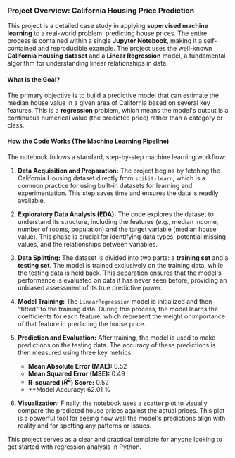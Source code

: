 ### Project Overview: California Housing Price Prediction

This project is a detailed case study in applying **supervised machine learning** to a real-world problem: predicting house prices. The entire process is contained within a single **Jupyter Notebook**, making it a self-contained and reproducible example. The project uses the well-known **California Housing dataset** and a **Linear Regression** model, a fundamental algorithm for understanding linear relationships in data.

#### **What is the Goal?**

The primary objective is to build a predictive model that can estimate the median house value in a given area of California based on several key features. This is a **regression** problem, which means the model's output is a continuous numerical value (the predicted price) rather than a category or class.

#### **How the Code Works (The Machine Learning Pipeline)**

The notebook follows a standard, step-by-step machine learning workflow:

1.  **Data Acquisition and Preparation:** The project begins by fetching the California Housing dataset directly from `scikit-learn`, which is a common practice for using built-in datasets for learning and experimentation. This step saves time and ensures the data is readily available.

2.  **Exploratory Data Analysis (EDA):** The code explores the dataset to understand its structure, including the features (e.g., median income, number of rooms, population) and the target variable (median house value). This phase is crucial for identifying data types, potential missing values, and the relationships between variables.

3.  **Data Splitting:** The dataset is divided into two parts: a **training set** and a **testing set**. The model is trained exclusively on the training data, while the testing data is held back. This separation ensures that the model's performance is evaluated on data it has never seen before, providing an unbiased assessment of its true predictive power.

4.  **Model Training:** The `LinearRegression` model is initialized and then "fitted" to the training data. During this process, the model learns the coefficients for each feature, which represent the weight or importance of that feature in predicting the house price.

5.  **Prediction and Evaluation:** After training, the model is used to make predictions on the testing data. The accuracy of these predictions is then measured using three key metrics:
    * **Mean Absolute Error (MAE):** 0.52
    * **Mean Squared Error (MSE):**  0.49
    * **R-squared ($R^2$) Score:**  0.52 
    * **Model Accuracy: 62.01 %

6.  **Visualization:** Finally, the notebook uses a scatter plot to visually compare the predicted house prices against the actual prices. This plot is a powerful tool for seeing how well the model's predictions align with reality and for spotting any patterns or issues.

This project serves as a clear and practical template for anyone looking to get started with regression analysis in Python.
